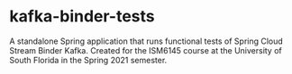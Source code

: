 # kafka-binder-tests
A standalone Spring application that runs functional tests of Spring Cloud Stream Binder Kafka. Created for the ISM6145 course at the University of South Florida in the Spring 2021 semester.
